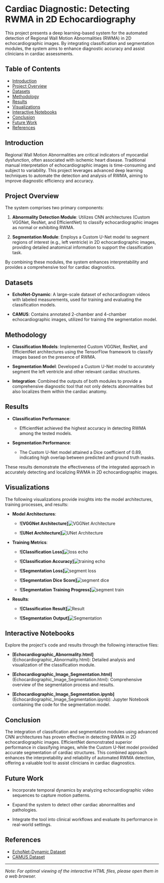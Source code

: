 # Cardiac Diagnostic: Detecting RWMA in 2D Echocardiography

This project presents a deep learning-based system for the automated detection of Regional Wall Motion Abnormalities (RWMA) in 2D echocardiographic images. By integrating classification and segmentation modules, the system aims to enhance diagnostic accuracy and assist clinicians in cardiac assessments.

## Table of Contents

- [Introduction](#introduction)
- [Project Overview](#project-overview)
- [Datasets](#datasets)
- [Methodology](#methodology)
- [Results](#results)
- [Visualizations](#visualizations)
- [Interactive Notebooks](#interactive-notebooks)
- [Conclusion](#conclusion)
- [Future Work](#future-work)
- [References](#references)

## Introduction

Regional Wall Motion Abnormalities are critical indicators of myocardial dysfunction, often associated with ischemic heart disease. Traditional manual interpretation of echocardiographic images is time-consuming and subject to variability. This project leverages advanced deep learning techniques to automate the detection and analysis of RWMA, aiming to improve diagnostic efficiency and accuracy.

## Project Overview

The system comprises two primary components:

1. **Abnormality Detection Module**: Utilizes CNN architectures (Custom VGGNet, ResNet, and EfficientNet) to classify echocardiographic images as normal or exhibiting RWMA.

2. **Segmentation Module**: Employs a Custom U-Net model to segment regions of interest (e.g., left ventricle) in 2D echocardiographic images, providing detailed anatomical information to support the classification task.

By combining these modules, the system enhances interpretability and provides a comprehensive tool for cardiac diagnostics.

## Datasets

- **EchoNet-Dynamic**: A large-scale dataset of echocardiogram videos with labeled measurements, used for training and evaluating the classification models.

- **CAMUS**: Contains annotated 2-chamber and 4-chamber echocardiographic images, utilized for training the segmentation model.

## Methodology

- **Classification Models**: Implemented Custom VGGNet, ResNet, and EfficientNet architectures using the TensorFlow framework to classify images based on the presence of RWMA.

- **Segmentation Model**: Developed a Custom U-Net model to accurately segment the left ventricle and other relevant cardiac structures.

- **Integration**: Combined the outputs of both modules to provide a comprehensive diagnostic tool that not only detects abnormalities but also localizes them within the cardiac anatomy.

## Results

- **Classification Performance**:
  - EfficientNet achieved the highest accuracy in detecting RWMA among the tested models.

- **Segmentation Performance**:
  - The Custom U-Net model attained a Dice coefficient of 0.89, indicating high overlap between predicted and ground truth masks.

These results demonstrate the effectiveness of the integrated approach in accurately detecting and localizing RWMA in 2D echocardiographic images.

## Visualizations

The following visualizations provide insights into the model architectures, training processes, and results:

- **Model Architectures**:
  - **![VGGNet Architecture]**![VGGNet Architecture](https://github.com/user-attachments/assets/147ed695-3210-4c1d-b8e4-369dcc9748e0)

  - **![UNet Architecture]**![UNet Architecture](https://github.com/user-attachments/assets/2b747cfe-37e8-48fb-b521-7e37368d74d5)


- **Training Metrics**:
  - **![Classification Loss]**![loss echo](https://github.com/user-attachments/assets/deaaff9e-82f7-4fe6-b597-dfcc3e1e0054)

  - **![Classification Accuracy]**![training echo](https://github.com/user-attachments/assets/b5298db1-ac6a-4659-84e8-11bb61764762)

  - **![Segmentation Loss]**![segment loss](https://github.com/user-attachments/assets/62a64c5f-0571-460d-b2a6-33e4a86097a2)

  - **![Segmentation Dice Score]**![segment dice](https://github.com/user-attachments/assets/cd5a2846-b1be-484d-8c35-68bdbd45aa88)

  - **![Segmentation Training Progress]**![segment train](https://github.com/user-attachments/assets/ad9e5e1b-74ba-4664-b539-9a250abb4b23)


- **Results**:
  - **![Classification Result]**![Result](https://github.com/user-attachments/assets/7f6b1c5c-3041-4366-9018-161f5101f27d)

  - **![Segmentation Output]**![Segmentation](https://github.com/user-attachments/assets/3a007e59-46af-4e8a-8d7c-8a11f8e195cd)


## Interactive Notebooks

Explore the project's code and results through the following interactive files:

- **[Echocardiographic_Abnormality.html]**(Echocardiographic_Abnormality.html): Detailed analysis and visualization of the classification module.

- **[Echocardiographic_Image_Segmentation.html]**(Echocardiographic_Image_Segmentation.html): Comprehensive overview of the segmentation process and results.

- **[Echocardiographic_Image_Segmentation.ipynb]**(Echocardiographic_Image_Segmentation.ipynb): Jupyter Notebook containing the code for the segmentation model.

## Conclusion

The integration of classification and segmentation modules using advanced CNN architectures has proven effective in detecting RWMA in 2D echocardiographic images. EfficientNet demonstrated superior performance in classifying images, while the Custom U-Net model provided accurate segmentation of cardiac structures. This combined approach enhances the interpretability and reliability of automated RWMA detection, offering a valuable tool to assist clinicians in cardiac diagnostics.

## Future Work

- Incorporate temporal dynamics by analyzing echocardiographic video sequences to capture motion patterns.

- Expand the system to detect other cardiac abnormalities and pathologies.

- Integrate the tool into clinical workflows and evaluate its performance in real-world settings.

## References

- [EchoNet-Dynamic Dataset](https://echonet.github.io/dynamic/)
- [CAMUS Dataset](https://www.creatis.insa-lyon.fr/Challenge/camus/)

---

*Note: For optimal viewing of the interactive HTML files, please open them in a web browser.*
